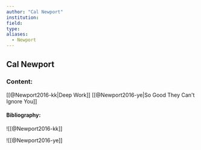 ```yaml
---
author: "Cal Newport"
institution:
field:
type:
aliases:
  - Newport
---
```


## Cal Newport

### Content:
[[@Newport2016-kk|Deep Work]]
[[@Newport2016-ye|So Good They Can't Ignore You]]

#### Bibliography:

![[@Newport2016-kk]]

![[@Newport2016-ye]]